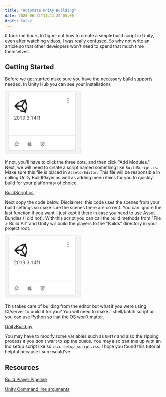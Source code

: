 ```yaml
---
title: "Automate Unity Building"
date: 2020-06-21T11:11:24-05:00
draft: false
---
```


It took me hours to figure out how to create a simple build script in Unity, even after watching videos, I was really confused.
So why not write an article so that other developers won't need to spend that much time themselves.

## Getting Started

Before we get started make sure you have the necessary build supports needed. In Unity Hub you can see your installations.

![Unity installation screenshot](/static/images/automate-unity-building/unity-hub.png)

If not, you'll have to click the three dots, and then click "Add Modules."
Next, we will need to create a script named something like `BuildScript.cs`.
Make sure this file is placed in `Assets/Editor`.
This file will be responsible in calling Unity BuildPlayer as well as adding menu items for you to quickly build for your platform(s) of choice.

[BuildScript.cs](https://gist.github.com/elibroftw/149c230518e3e0d9af54d9c472c2ee84#file-buildscript-cs)

Next copy the code below. Disclaimer: this code uses the scenes from your build settings so make sure the scenes there are correct.
You can ignore the last function if you want, I just kept it there in case you need to use Asset Bundles (I did not).
With this script you can call the build methods from "File > Build All" and Unity will build the players to the "Builds" directory in your project root.

![Unity build menu](/static/images/automate-unity-building/unity-hub.png)

This takes care of building from the editor but what if you were using CI/server to build it for you?
You will need to make a shell/batch script or you can use Python so that the OS won't matter.

[UnityBuild.py](https://gist.github.com/elibroftw/be1f6ad737ccde25e86f858f2f11629f#file-unitybuild-py)

You may have to modify some variables such as `UNITY` and also the zipping process if you don't want to zip the builds.
You may also pair this up with an Ino setup script like so `iscc setup_script.iss`.
I hope you found this tutorial helpful because I sure would've.


## Resources

[Build Player Pipeline](https://docs.unity3d.com/Manual/BuildPlayerPipeline.html)

[Unity Command line arguments](https://docs.unity3d.com/Manual/CommandLineArguments.html)
